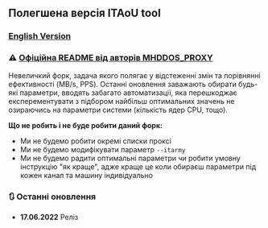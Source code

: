## Полегшена версія ITAoU tool

### [English Version](/README-EN.md)
### ⚠️ [Офіційна README від авторів MHDDOS_PROXY](https://github.com/porthole-ascend-cinnamon/mhddos_proxy/blob/main/README.md)

Невеличкий форк, задача якого полягає у відстеженні змін та порівнянні ефективності (MB/s, PPS).
Останні оновлення заважають обирати будь-які параметри, вводять забагато автоматизації, яка перешкоджає експерементувати з підбором найбільш оптимальних значень не озираючись на параметри системи (кількість ядер CPU, тощо).

**Що не робить і не буде робити даний форк:**

- Ми не будемо робити окремі списки проксі
- Ми не будемо модифікувати параметр `--itarmy`
- Ми не будемо радити оптимальні параметри чи робити умовну інструкцію "як краще", адже краще це коли обираєш параметри під кожен канал та машину індивідуально

### 🔃 Останні оновлення

- **17.06.2022** Реліз
